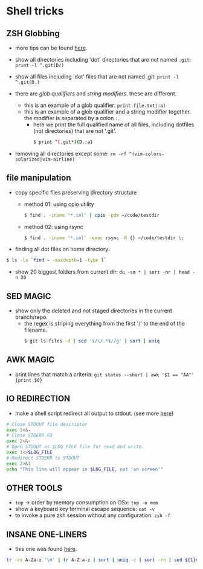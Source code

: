 # Shell tricks

## ZSH Globbing

* more tips can be found [here][1].
* show all directories including 'dot' directories that are not named `.git`: `print -l ^.git(D/)`
* show all files including 'dot' files that are not named .git: `print -l ^.git(D.)`
* there are _glob qualifiers_ and _string modifiers_. these are different.
    * this is an example of a glob qualifier: `print file.txt(:a)`
    * this is an example of a glob qualifier and a string modifier together. the modifier is separated by a colon `:`.
        * here we print the full qualified name of all files, including dotfiles (not directories) that are not '.git'.
            ```sh
            $ print ^(.git*)(D.:a)
            ```

* removing all directories except some: `rm -rf ^(vim-colors-solarized|vim-airline)`

## file manipulation

* copy specific files preserving directory structure
    * method 01: using cpio utility
        ```sh
        $ find . -iname '*.iml' | cpio -pdm ~/code/testdir
        ```
    * method 02: using rsync
        ```sh
        $ find . -iname '*.iml' -exec rsync -R {} ~/code/testdir \;
        ```

* finding all dot files on home directory:
```sh
$ ls -la `find ~ -maxdepth=1 -type l`
```

* show 20 biggest folders from current dir: `du -sm * | sort -nr | head -n 20`


## SED MAGIC

* show only the deleted and not staged directories in the current branch/repo.
    * the regex is striping everything from the first '/' to the end of the filename.
        ```sh
        $ git ls-files -d | sed 's/\/.*$//g' | sort | uniq
        ```

## AWK MAGIC

* print lines that match a criteria: `git status --short | awk '$1 == "AA"' {print $0}`

## IO REDIRECTION

* make a shell script redirect all output to stdout. (see more [here][2])

```sh
# Close STDOUT file descriptor
exec 1<&-
# Close STDERR FD
exec 2<&-
# Open STDOUT as $LOG_FILE file for read and write.
exec 1<>$LOG_FILE
# Redirect STDERR to STDOUT
exec 2>&1
echo "This line will appear in $LOG_FILE, not 'on screen'"
```

## OTHER TOOLS

* `top` -> order by memory consumption on OSx: `top -o mem`
* show a keyboard key terminal escape sequence: `cat -v`
* to invoke a pure zsh session without any configuration: `zsh -f`

## INSANE ONE-LINERS

* this one was found [here][3].

```sh
tr -cs A-Za-z '\n' | tr A-Z a-z | sort | uniq -c | sort -rn | sed ${1}q
```

[1]: <http://reasoniamhere.com/2014/01/11/outrageously-useful-tips-to-master-your-z-shell>
[2]: <http://stackoverflow.com/questions/637827/redirect-stderr-and-stdout-in-a-bash-script>
[3]: <http://nealford.com/memeagora/2013/01/22/why_everyone_eventually_hates_maven.html>

